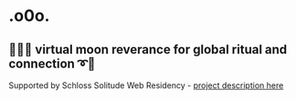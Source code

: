 # .o0o.

## 🤩➰➰ virtual moon reverance for global ritual and connection ➰🤩


Supported by Schloss Solitude Web Residency - [project description here](https://www.akademie-solitude.de/de/web-residencies/calls-2020/muntu-maxims/ooo-br-online-moon-altar-for-global-ritual-and-connection/)
